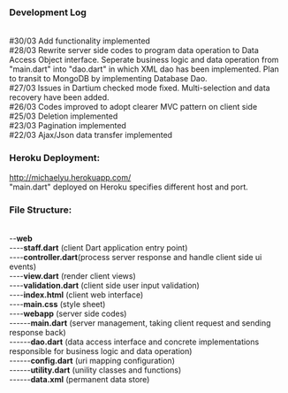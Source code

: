 <h3>Development Log</h3> 
<br>#30/03 Add functionality implemented
<br>#28/03 Rewrite server side codes to program data operation to Data Access Object interface. 
Seperate business logic and data operation from "main.dart" into "dao.dart" in which XML dao has been implemented.
Plan to transit to MongoDB by implementing Database Dao. 
<br>#27/03 Issues in Dartium checked mode fixed. Multi-selection and data recovery have been added.
<br>#26/03 Codes improved to adopt clearer MVC pattern on client side
<br>#25/03 Deletion implemented
<br>#23/03 Pagination implemented
<br>#22/03 Ajax/Json data transfer implemented

<h3>Heroku Deployment:</h3>

<a href="http://michaelyu.herokuapp.com/">http://michaelyu.herokuapp.com/</a>
<br>"main.dart" deployed on Heroku specifies different host and port.

<h3>File Structure:</h3>

<br>--<b>web</b>
<br>----<b>staff.dart</b>    (client Dart application entry point)
<br>----<b>controller.dart</b>(process server response and handle client side ui events)
<br>----<b>view.dart</b>     (render client views)
<br>----<b>validation.dart</b>     (client side user input validation)
<br>----<b>index.html</b>    (client web interface) 
<br>----<b>main.css</b>      (style sheet)
<br>----<b>webapp</b>      (server side codes)
<br>------<b>main.dart</b>     (server management, taking client request and sending response back)
<br>------<b>dao.dart</b>    (data access interface and concrete implementations responsible for business logic and data operation)
<br>------<b>config.dart</b>    (uri mapping configuration)
<br>------<b>utility.dart</b>    (unility classes and functions)
<br>------<b>data.xml</b>    (permanent data store)


